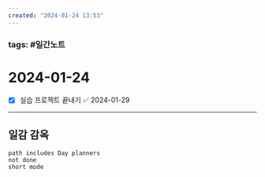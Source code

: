 ```yaml
---
created: "2024-01-24 13:53"
---
```


### tags: #일간노트
  
# 2024-01-24 
- [x] 실습 프로젝트 끝내기 ✅ 2024-01-29
---  
## 일감 감옥  
```tasks  
path includes Day planners
not done  
short mode  
```